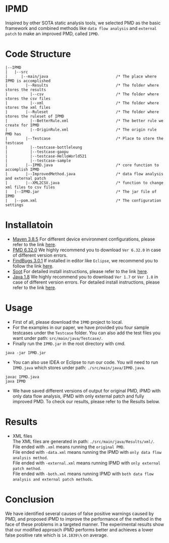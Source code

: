 IPMD
=====
Inspired by other SOTA static analysis tools, we selected PMD as the basic framework and combined methods like `data flow analysis` and `external patch` to make an improved PMD, called `IPMD`.

# Code Structure
```
|--IPMD
|   |--src                                       
|      |--main/java                              /* The place where IPMD is accomplished
|        |--Results                              /* The folder where stores the results
|          |--csv                                /* The folder where stores the csv files
|          |--xml                                /* The folder where stores the xml files
|        |--Ruleset                              /* The folder where stores the ruleset of IPMD
|          |--BetterRule.xml                     /* The better rule we create for IPMD
|          |--OriginRule.xml                     /* The origin rule PMD has
|        |--Testcase                             /* Place to store the testcase
|          |--testcase-bottleleung
|          |--testcase-gaopu
|          |--testcase-HelloWorld521
|          |--testcase-sample   
|        |--IPMD.java                            /* core function to accomplish IPMD
|        |--ImprovedMethod.java                  /* data flow analysis and external patch
|        |--XML2CSV.java                         /* function to change xml files to csv files 
|   |--IPMD.jar                                  /* The jar file of IPMD
|   |--pom.xml                                   /* The configuration settings
```


# Installatoin
* [Maven 3.8.5](https://maven.apache.org/download.cgi) For different device environment configurations, please refer to the link [here](https://blog.csdn.net/m0_69128987/article/details/123948671).
* [PMD 6.32.0](https://pmd.github.io/#downloads) We highly recommend you to download `Ver 6.32.0` in case of different version errors.
* [FindBugs 3.0.1](http://findbugs.sourceforge.net/downloads.html) If installed in editor like `Eclipse`, we recommend you to follow the link [here](https://www.cnblogs.com/kingsonfu/p/12420590.html).
* [Soot](https://www.sable.mcgill.ca/soot/soot_download.html) For detailed install instructions, please refer to the link [here](https://mayuwan.github.io/2018/05/08/soot/).
* [Java 1.8](https://www.oracle.com/java/technologies/downloads/#java8) We highly recommend you to download `Ver 1.7` or `Ver 1.8` in case of different version errors. For detailed install instructions, please refer to the link [here](https://zhuanlan.zhihu.com/p/51238480).
# Usage
* First of all, please download the `IPMD` project to local.
* For the examples in our paper, we have provided you four sample testcases under the `Testcase` folder. You can also add the test files you want under path: `src/main/java/Testcase/`. 
* Finally run the `IPMD.jar` in the root directory with cmd.
```
java -jar IPMD.jar
```
* You can also use IDEA or Eclipse to run our code. You will need to run `IPMD.java` which stores under path: `./src/main/java/IPMD.java`.
```
javac IPMD.java
java IPMD
```
* We have saved different versions of output for original PMD, iPMD with only data flow analysis, iPMD with only external patch and fully improved PMD. To check our results, please refer to the Results below.
# Results
* XML files\
The XML files are generated in path: `./src/main/java/Results/xml/`.\
File ended with `.xml` means running the `original PMD`.\
File ended with `-data.xml` means running the IPMD with `only data flow analysis method`.\
File ended with `-external.xml` means running IPMD with `only external patch method`.\
File ended with `-both.xml` means running IPMD with `both data flow analysis and external patch methods`.

# Conclusion
We have identified several causes of false positive warnings caused by PMD, and proposed iPMD to improve the performance of the method in the face of these problems in a targeted manner. The experimental results show that our modified approach iPMD performs better and achieves a lower false positive rate which is `14.1839\%` on average.
